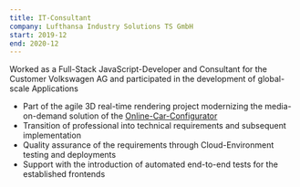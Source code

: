 ```yaml
---
title: IT-Consultant
company: Lufthansa Industry Solutions TS GmbH
start: 2019-12
end: 2020-12
---
```

Worked as a Full-Stack JavaScript-Developer and Consultant for the Customer Volkswagen AG and participated in the development of global-scale Applications
 * Part of the agile 3D real-time rendering project modernizing the media-on-demand solution of the [Online-Car-Configurator](https://www.lufthansa-industry-solutions.com/de-en/solutions-products/automotive/volkswagen-improves-its-online-car-configurator/)
 * Transition of professional into technical requirements and subsequent implementation
 * Quality assurance of the requirements through Cloud-Environment testing and deployments
 * Support with the introduction of automated end-to-end tests for the established frontends